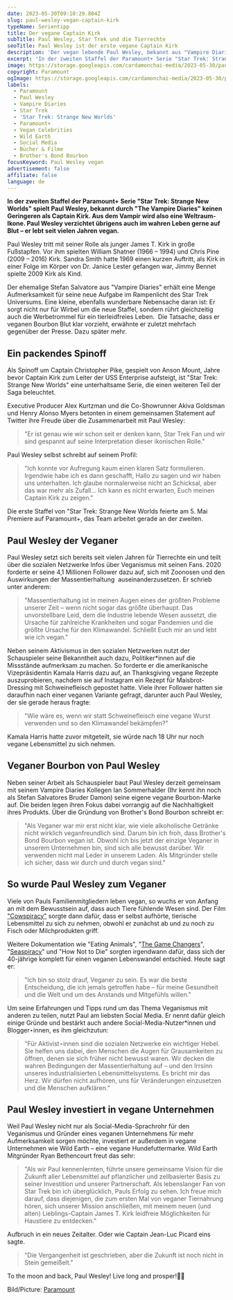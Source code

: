 ```yaml
---
date: 2023-05-30T09:10:29.804Z
slug: paul-wesley-vegan-captain-kirk
typeName: Serientipp
title: Der vegane Captain Kirk
subTitle: Paul Wesley, Star Trek und die Tierrechte
seoTitle: Paul Wesley ist der erste vegane Captain Kirk
description: 'Der vegan lebende Paul Wesley, bekannt aus "Vampire Diaries" spielt in der zweiten Staffel von "Star Trek: Strange New Worlds" Captain Kirk! Erfahrt jetzt alle Details!'
excerpt: 'In der zweiten Staffel der Paramount+ Serie "Star Trek: Strange New Worlds" spielt Paul Wesley, bekannt durch "The Vampire Diaries" keinen Geringeren als Captain Kirk. Aus dem Vampir wird also eine Weltraum-Ikone. Paul Wesley verzichtet übrigens auch im wahren Leben gerne auf Blut – er lebt seit vielen Jahren vegan.'
image: https://storage.googleapis.com/cardamonchai-media/2023-05-30/paul-wesley-kirk-paramount-jpg-imagine-080808_624a31_1024_768/640.webp
copyright: Paramount
ogImage: https://storage.googleapis.com/cardamonchai-media/2023-05-30/paul-wesley-kirk-paramount-og-jpg-imagine-080808_5e4a33_1200_628/640.webp
labels:
  - Paramount
  - Paul Wesley
  - Vampire Diaries
  - Star Trek
  - 'Star Trek: Strange New Worlds'
  - Paramount+
  - Vegan Celebrities
  - Wild Earth
  - Social Media
  - Bücher & Filme
  - Brother's Bond Bourbon
focusKeyword: Paul Wesley vegan
advertisement: false
affiliate: false
language: de
---
```


**In der zweiten Staffel der Paramount+ Serie "Star Trek: Strange New Worlds" spielt Paul Wesley, bekannt durch "The Vampire Diaries" keinen Geringeren als Captain Kirk. Aus dem Vampir wird also eine Weltraum-Ikone. Paul Wesley verzichtet übrigens auch im wahren Leben gerne auf Blut – er lebt seit vielen Jahren vegan.**

Paul Wesley tritt mit seiner Rolle als junger James T. Kirk in große Fußstapfen. Vor ihm spielten William Shatner (1966 – 1994) und Chris Pine (2009 – 2016) Kirk. Sandra Smith hatte 1969 einen kurzen Auftritt, als Kirk in einer Folge im Körper von Dr. Janice Lester gefangen war, Jimmy Bennet spielte 2009 Kirk als Kind.

Der ehemalige Stefan Salvatore aus "Vampire Diaries" erhält eine Menge Aufmerksamkeit für seine neue Aufgabe im Rampenlicht des Star Trek Universums. Eine kleine, ebenfalls wunderbare Nebensache daran ist: Er sorgt nicht nur für Wirbel um die neue Staffel, sondern rührt gleichzeitig auch die Werbetrommel für ein tierleidfreies Leben.  Die Tatsache, dass er veganen Bourbon Blut klar vorzieht, erwähnte er zuletzt mehrfach gegenüber der Presse. Dazu später mehr.

## Ein packendes Spinoff

Als Spinoff um Captain Christopher Pike, gespielt von Anson Mount, Jahre bevor Captain Kirk zum Leiter der USS Enterprise aufsteigt, ist "Star Trek: Strange New Worlds" eine unterhaltsame Serie, die einen weiteren Teil der Saga beleuchtet.

Executive Producer Alex Kurtzman und die Co-Showrunner Akiva Goldsman und Henry Alonso Myers betonten in einem gemeinsamen Statement auf Twitter ihre Freude über die Zusammenarbeit mit Paul Wesley:

> "Er ist genau wie wir schon seit er denken kann, Star Trek Fan und wir sind gespannt auf seine Interpretation dieser ikonischen Rolle."

Paul Wesley selbst schreibt auf seinem Profil:

> "Ich konnte vor Aufregung kaum einen klaren Satz formulieren. Irgendwie habe ich es dann geschafft, Hallo zu sagen und wir haben uns unterhalten. Ich glaube normalerweise nicht an Schicksal, aber das war mehr als Zufall... Ich kann es nicht erwarten, Euch meinen Captain Kirk zu zeigen."

Die erste Staffel von "Star Trek: Strange New Worlds feierte am 5. Mai Premiere auf Paramount+, das Team arbeitet gerade an der zweiten.

## Paul Wesley der Veganer

Paul Wesley setzt sich bereits seit vielen Jahren für Tierrechte ein und teilt über die sozialen Netzwerke Infos über Veganismus mit seinen Fans. 2020 forderte er seine 4,1 Millionen Follower dazu auf, sich mit Zoonosen und den Auswirkungen der Massentierhaltung  auseinanderzusetzen. Er schrieb unter anderem:

> "Massentierhaltung ist in meinen Augen eines der größten Probleme unserer Zeit – wenn nicht sogar das größte überhaupt. Das unvorstellbare Leid, dem die Industrie lebende Wesen aussetzt, die Ursache für zahlreiche Krankheiten und sogar Pandemien und die größte Ursache für den Klimawandel. Schließt Euch mir an und lebt wie ich vegan."

Neben seinem Aktivismus in den sozialen Netzwerken nutzt der Schauspieler seine Bekanntheit auch dazu, Politiker\*innen auf die Missstände aufmerksam zu machen. So forderte er die amerikanische Vizepräsidentin Kamala Harris dazu auf, an Thanksgiving vegane Rezepte auszuprobieren, nachdem sie auf Instagram ein Rezept für Maisbrot-Dressing mit Schweinefleisch gepostet hatte. Viele ihrer Follower hatten sie daraufhin nach einer veganen Variante gefragt, darunter auch Paul Wesley, der sie gerade heraus fragte:

> "Wie wäre es, wenn wir statt Schweinefleisch eine vegane Wurst verwenden und so den Klimawandel bekämpfen?"

Kamala Harris hatte zuvor mitgeteilt, sie würde nach 18 Uhr nur noch vegane Lebensmittel zu sich nehmen.

## Veganer Bourbon von Paul Wesley

Neben seiner Arbeit als Schauspieler baut Paul Wesley derzeit gemeinsam mit seinem Vampire Diaries Kollegen Ian Sommerhalder (Ihr kennt ihn noch als Stefan Salvatores Bruder Damon) seine eigene vegane Bourbon-Marke auf. Die beiden legen ihren Fokus dabei vorrangig auf die Nachhaltigkeit ihres Produkts. Über die Gründung von Brother's Bond Bourbon schreibt er:

> "Als Veganer war mir erst nicht klar, wie viele alkoholische Getränke nicht wirklich veganfreundlich sind. Darum bin ich froh, dass Brother's Bond Bourbon vegan ist. Obwohl ich bis jetzt der einzige Veganer in unserem Unternehmen bin, sind sich alle bewusst darüber. Wir verwenden nicht mal Leder in unserem Laden. Als Mitgründer stelle ich sicher, dass wir durch und durch vegan sind."

## So wurde Paul Wesley zum Veganer

Viele von Pauls Familienmitgliedern leben vegan, so wuchs er von Anfang an mit dem Bewusstsein auf, dass auch Tiere fühlende Wesen sind. Der Film ["Cowspiracy"](/2020/04/cowspiracy-vegane-doku/) sorgte dann dafür, dass er selbst aufhörte, tierische Lebensmittel zu sich zu nehmen, obwohl er zunächst ab und zu noch zu Fisch oder Milchprodukten griff.

Weitere Dokumentation wie "Eating Animals", "[The Game Changers](/2019/11/the-game-changers/)", "[Seaspiracy](/2021/02/seaspiracy/)" und "How Not to Die" sorgten irgendwann dafür, dass sich der 40-jährige komplett für einen veganen Lebenswandel entschied. Heute sagt er:

> "Ich bin so stolz drauf, Veganer zu sein. Es war die beste Entscheidung, die ich jemals getroffen habe – für meine Gesundheit und die Welt und um des Anstands und Mitgefühls willen."

Um seine Erfahrungen und Tipps rund um das Thema Veganismus mit anderen zu teilen, nutzt Paul am liebsten Social Media. Er nennt dafür gleich einige Gründe und bestärkt auch andere Social-Media-Nutzer\*innen und Blogger⋆innen, es ihm gleichzutun:

> "Für Aktivist⋆innen sind die sozialen Netzwerke ein wichtiger Hebel. Sie helfen uns dabei, den Menschen die Augen für Grausamkeiten zu öffnen, denen sie sich früher nicht bewusst waren. Wir decken die wahren Bedingungen der Massentierhaltung auf – und den Irrsinn unseres industrialisierten Lebensmittelsystems. Es bricht mir das Herz. Wir dürfen nicht aufhören, uns für Veränderungen einzusetzen und die Menschen aufklären."

## Paul Wesley investiert in vegane Unternehmen

Weil Paul Wesley nicht nur als Social-Media-Sprachrohr für den Veganismus und Gründer eines veganen Unternehmens für mehr Aufmerksamkeit sorgen möchte, investiert er außerdem in vegane Unternehmen wie Wild Earth – eine vegane Hundefuttermarke. Wild Earth Mitgründer Ryan Bethencourt freut das sehr:

> "Als wir Paul kennenlernten, führte unsere gemeinsame Vision für die Zukunft aller Lebensmittel auf pflanzlicher und zellbasierter Basis zu seiner Investition und unserer Partnerschaft. Als lebenslanger Fan von Star Trek bin ich überglücklich, Pauls Erfolg zu sehen. Ich freue mich darauf, dass diejenigen, die zum ersten Mal von veganer Tiernahrung hören, sich unserer Mission anschließen, mit meinem neuen (und alten) Lieblings-Captain James T. Kirk leidfreie Möglichkeiten für Haustiere zu entdecken."

Aufbruch in ein neues Zeitalter. Oder wie Captain Jean-Luc Picard eins sagte.

> "Die Vergangenheit ist geschrieben, aber die Zukunft ist noch nicht in Stein gemeißelt."

To the moon and back, Paul Wesley! Live long and prosper!🖖💜

B﻿ild/Picture: [Paramount](https://paramount.de/star-trek-strange-new-worlds-staffel-1)

